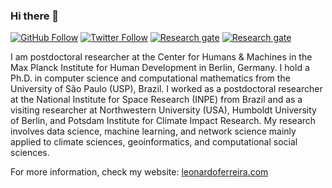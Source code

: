 ### Hi there 👋

[![GitHub Follow](https://img.shields.io/github/stars/lnferreira?style=flat&logo=github)](https://img.shields.io/github/followers/lnferreira?style=flat&logo=github)
[![Twitter Follow](https://img.shields.io/twitter/follow/lonardu?style=flat&logo=twitter)](https://twitter.com/lonardu)
[![Research gate](https://img.shields.io/badge/-Research%20Gate-green.svg?style=flat&logo=researchgate&logoColor=white&colorB=616161&labelColor=00BFA5)](https://www.researchgate.net/profile/Leonardo-Ferreira-19)
[![Research gate](https://img.shields.io/badge/-Google%20Scholar-blue.svg?style=flat&logo=googlescholar&colorB=616161)](http://scholar.google.com/citations?user=_HsEiPcAAAAJ)

I am postdoctoral researcher at the Center for Humans & Machines in the Max Planck Institute for Human Development in Berlin, Germany. I hold a Ph.D. in computer science and computational mathematics from the University of São Paulo (USP), Brazil. I worked as a postdoctoral researcher at the National Institute for Space Research (INPE) from Brazil and as a visiting researcher at Northwestern University (USA), Humboldt University of Berlin, and Potsdam Institute for Climate Impact Research. My research involves data science, machine learning, and network science mainly applied to climate sciences, geoinformatics, and computational social sciences.

For more information, check my website:
[leonardoferreira.com](http://www.leonardoferreira.com/)


<!--
**lnferreira/lnferreira** is a ✨ _special_ ✨ repository because its `README.md` (this file) appears on your GitHub profile.

Here are some ideas to get you started:

- 🔭 I’m currently working on ...
- 🌱 I’m currently learning ...
- 👯 I’m looking to collaborate on ...
- 🤔 I’m looking for help with ...
- 💬 Ask me about ...
- 📫 How to reach me: ...
- 😄 Pronouns: ...
- ⚡ Fun fact: ...
-->
